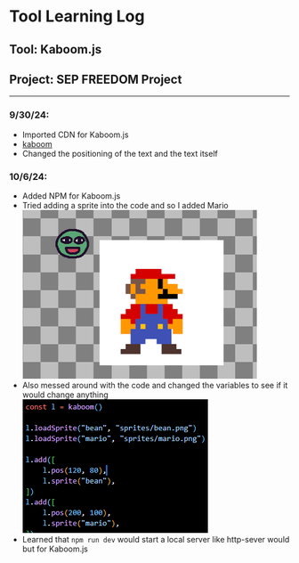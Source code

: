 # Tool Learning Log

## Tool: **Kaboom.js**

## Project: **SEP FREEDOM Project**

---

### 9/30/24:
* Imported CDN for Kaboom.js
* [kaboom](../)
* Changed the positioning of the text and the text itself

### 10/6/24:
* Added NPM for Kaboom.js
* Tried adding a sprite into the code and so I added Mario
![alt text](image-1.png)
* Also messed around with the code and changed the variables to see if it would change anything
![alt text](image-2.png)
* Learned that `npm run dev` would start a local server like http-sever would but for Kaboom.js

<!--
* Links you used today (websites, videos, etc)
* Things you tried, progress you made, etc
* Challenges, a-ha moments, etc
* Questions you still have
* What you're going to try next
-->
